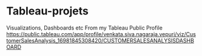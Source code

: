 # Tableau-projets
Visualizations, Dashboards etc
From my Tableau Public Profile
https://public.tableau.com/app/profile/venkata.siva.nagaraja.vepuri/viz/CustomerSalesAnalysis_16981845308420/CUSTOMERSALESANALYSISDASHBOARD
